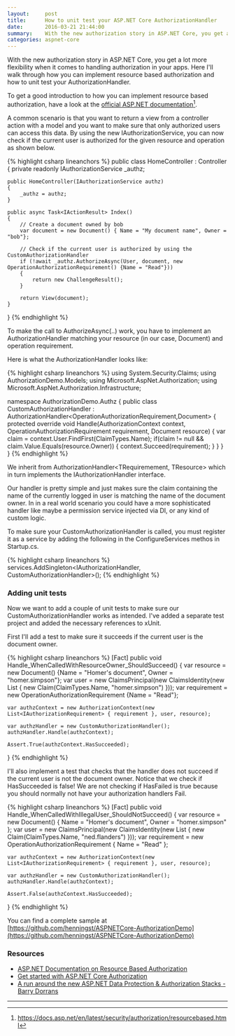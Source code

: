 ```yaml
---
layout:     post
title:      How to unit test your ASP.NET Core AuthorizationHandler
date:       2016-03-21 21:44:00
summary:    With the new authorization story in ASP.NET Core, you get a lot more flexibility when it comes to handling authorization in your apps. Here I'll walk through how you can implement resource based authorization and how to unit test your AuthorizationHandler.
categories: aspnet-core
---
```


With the new authorization story in ASP.NET Core, you get a lot more flexibility when it comes to handling authorization in your apps. Here I'll walk through how you can implement resource based authorization and how to unit test your AuthorizationHandler.

To get a good introduction to how you can implement resource based authorization, have a look at the [official ASP.NET documentation](https://docs.asp.net/en/latest/security/authorization/resourcebased.html)[^1].

A common scenario is that you want to return a view from a controller action with a model and you want to make sure that only authorized users can access this data. By using the new IAuthorizationService, you can now check if the current user is authorized for the given resource and operation as shown below.

{% highlight csharp lineanchors %}
public class HomeController : Controller
{
    private readonly IAuthorizationService _authz;

    public HomeController(IAuthorizationService authz)
    {
        _authz = authz;
    }

    public async Task<IActionResult> Index()
    {
        // Create a document owned by bob
        var document = new Document() { Name = "My document name", Owner = "bob"};

        // Check if the current user is authorized by using the CustomAuthorizationHandler
        if (!await _authz.AuthorizeAsync(User, document, new OperationAuthorizationRequirement() {Name = "Read"}))
        {
            return new ChallengeResult();
        }

        return View(document);
    }
}
{% endhighlight %}



To make the call to AuthorizeAsync(..) work, you have to implement an AuthorizationHandler matching your resource (in our case, Document) and operation requirement.

Here is what the AuthorizationHandler looks like:

{% highlight csharp lineanchors %}
using System.Security.Claims;
using AuthorizationDemo.Models;
using Microsoft.AspNet.Authorization;
using Microsoft.AspNet.Authorization.Infrastructure;

namespace AuthorizationDemo.Authz
{
    public class CustomAuthorizationHandler : AuthorizationHandler<OperationAuthorizationRequirement,Document>
    {
        protected override void Handle(AuthorizationContext context, OperationAuthorizationRequirement requirement, Document resource)
        {
            var claim = context.User.FindFirst(ClaimTypes.Name);
            if(claim != null && claim.Value.Equals(resource.Owner))
            {
                context.Succeed(requirement);
            }
        }
    }
}
{% endhighlight %}



We inherit from AuthorizationHandler<TRequiremement, TResource> which in turn implements the IAuthorizationHandler interface.

Our handler is pretty simple and just makes sure the claim containing the name of the currently logged in user is matching the name of the document owner. In in a real world scenario you could have a more sophisticated handler like maybe a permission service injected via DI, or any kind of custom logic.

To make sure your CustomAuthorizationHandler is called, you must register it as a service by adding the following in the ConfigureServices methos in Startup.cs.

{% highlight csharp lineanchors %}
services.AddSingleton<IAuthorizationHandler, CustomAuthorizationHandler>();
{% endhighlight %}


### Adding unit tests

Now we want to add a couple of unit tests to make sure our CustomAuthorizationHandler works as intended. I've added a separate test project and added the necessary references to xUnit.

First I'll add a test to make sure it succeeds if the current user is the document owner.

{% highlight csharp lineanchors %}
[Fact]
public void Handle_WhenCalledWithResourceOwner_ShouldSucceed()
{
    var resource = new Document() {Name = "Homer's document", Owner = "homer.simpson"};
    var user = new ClaimsPrincipal(new ClaimsIdentity(new List<Claim> { new Claim(ClaimTypes.Name, "homer.simpson") }));
    var requirement = new OperationAuthorizationRequirement {Name = "Read"};

    var authzContext = new AuthorizationContext(new List<IAuthorizationRequirement> { requirement }, user, resource);

    var authzHandler = new CustomAuthorizationHandler();
    authzHandler.Handle(authzContext);

    Assert.True(authzContext.HasSucceeded);
}
{% endhighlight %}


I'll also implement a test that checks that the handler does not succeed if the current user is not the document owner. Notice that we check if HasSucceeded is false! We are not checking if HasFailed is true because you should normally not have your authorization handlers Fail.

{% highlight csharp lineanchors %}
[Fact]
public void Handle_WhenCalledWithIllegalUser_ShouldNotSucceed()
{
    var resource = new Document() { Name = "Homer's document", Owner = "homer.simpson" };
    var user = new ClaimsPrincipal(new ClaimsIdentity(new List<Claim> { new Claim(ClaimTypes.Name, "ned.flanders") }));
    var requirement = new OperationAuthorizationRequirement { Name = "Read" };

    var authzContext = new AuthorizationContext(new List<IAuthorizationRequirement> { requirement }, user, resource);

    var authzHandler = new CustomAuthorizationHandler();
    authzHandler.Handle(authzContext);

    Assert.False(authzContext.HasSucceeded);
}
{% endhighlight %}


You can find a complete sample at [https://github.com/henningst/ASPNETCore-AuthorizationDemo](https://github.com/henningst/ASPNETCore-AuthorizationDemo)


### Resources
* [ASP.NET Documentation on Resource Based Authorization](https://docs.asp.net/en/latest/security/authorization/resourcebased.html)
* [Get started with ASP.NET Core Authorization](https://blogs.msdn.microsoft.com/webdev/2016/03/15/get-started-with-asp-net-core-authorization-part-1-of-2/)
* [A run around the new ASP.NET Data Protection & Authorization Stacks - Barry Dorrans](https://vimeo.com/153102690)


---

[^1]: https://docs.asp.net/en/latest/security/authorization/resourcebased.html
